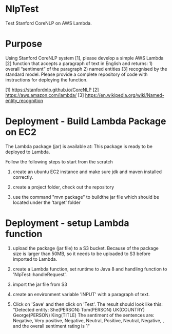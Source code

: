 # NlpTest

Test Stanford CoreNLP on AWS Lambda. 

# Purpose

Using Stanford CoreNLP system [1], please develop a simple AWS Lambda [2] function that accepts a paragraph of text in English and returns: 1) overall “sentiment” of the paragraph 2) named entities [3] recognised by the standard model. Please provide a complete repository of code with instructions for deploying the function. 

[1] https://stanfordnlp.github.io/CoreNLP
[2] https://aws.amazon.com/lambda/
[3] https://en.wikipedia.org/wiki/Named-entity_recognition

# Deployment - Build Lambda Package on EC2  

The Lambda package (jar) is available at: 
This package is ready to be deployed to Lambda.

Follow the following steps to start from the scratch

1. create an ubuntu EC2 instance and make sure jdk and maven installed correctly.  

2. create a project folder, check out the repository 

3. use the command "mvn package" to buildthe jar file which should be located under the 'target' folder

# Deployment - setup Lambda function 

1. upload the package (jar file) to a S3 bucket. Because of the package size is larger than 50MB, so it needs to be uploaded to S3 before imported to Lambda.

2. create a Lambda function, set runtime to Java 8 and handling function to 'NlpTest::handleRequest'. 

3. import the jar file from S3 

4. create an environment variable 'INPUT' with a paragraph of text. 

5. Click on 'Save' and then click on 'Test'. The result should look like this:
"Detected entity:  She(PERSON)  Tom(PERSON)  UK(COUNTRY)  George(PERSON)  King(TITLE) The sentiment of the sentences are: Negative, Very positive, Negative, Neutral, Positive, Neutral, Negative, , and the overall sentiment rating is 1"





